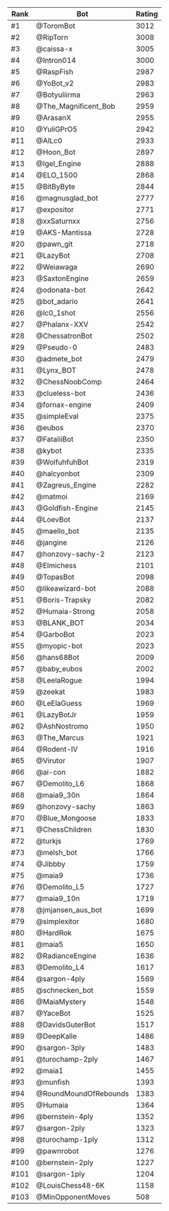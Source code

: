 Rank|Bot|Rating
---|---|---
#1|@ToromBot|3012
#2|@RipTorn|3008
#3|@caissa-x|3005
#4|@Intron014|3000
#5|@RaspFish|2987
#6|@YoBot_v2|2983
#7|@Botyuliirma|2963
#8|@The_Magnificent_Bob|2959
#9|@ArasanX|2955
#10|@YuliGPrO5|2942
#11|@AILc0|2933
#12|@Hoon_Bot|2897
#13|@Igel_Engine|2888
#14|@ELO_1500|2868
#15|@BitByByte|2844
#16|@magnusglad_bot|2777
#17|@expositor|2771
#18|@xxSaturnxx|2756
#19|@AKS-Mantissa|2728
#20|@pawn_git|2718
#21|@LazyBot|2708
#22|@Weiawaga|2690
#23|@SaxtonEngine|2659
#24|@odonata-bot|2642
#25|@bot_adario|2641
#26|@lc0_1shot|2556
#27|@Phalanx-XXV|2542
#28|@ChessatronBot|2502
#29|@Pseudo-0|2483
#30|@admete_bot|2479
#31|@Lynx_BOT|2478
#32|@ChessNoobComp|2464
#33|@clueless-bot|2436
#34|@fornax-engine|2409
#35|@simpleEval|2375
#36|@eubos|2370
#37|@FataliiBot|2350
#38|@kybot|2335
#39|@WolfuhfuhBot|2319
#40|@halcyonbot|2309
#41|@Zagreus_Engine|2282
#42|@matmoi|2169
#43|@Goldfish-Engine|2145
#44|@LoevBot|2137
#45|@maello_bot|2135
#46|@jangine|2126
#47|@honzovy-sachy-2|2123
#48|@Elmichess|2101
#49|@TopasBot|2098
#50|@likeawizard-bot|2088
#51|@Boris-Trapsky|2082
#52|@Humaia-Strong|2058
#53|@BLANK_BOT|2034
#54|@GarboBot|2023
#55|@myopic-bot|2023
#56|@hans68Bot|2009
#57|@baby_eubos|2002
#58|@LeelaRogue|1994
#59|@zeekat|1983
#60|@LeElaGuess|1969
#61|@LazyBotJr|1959
#62|@AshNostromo|1950
#63|@The_Marcus|1921
#64|@Rodent-IV|1916
#65|@Virutor|1907
#66|@ai-con|1882
#67|@Demolito_L6|1868
#68|@maia9_30n|1864
#69|@honzovy-sachy|1863
#70|@Blue_Mongoose|1833
#71|@ChessChildren|1830
#72|@turkjs|1769
#73|@melsh_bot|1766
#74|@Jibbby|1759
#75|@maia9|1736
#76|@Demolito_L5|1727
#77|@maia9_10n|1719
#78|@jmjansen_aus_bot|1699
#79|@simplexitor|1680
#80|@HardRok|1675
#81|@maia5|1650
#82|@RadianceEngine|1636
#83|@Demolito_L4|1617
#84|@sargon-4ply|1569
#85|@schnecken_bot|1559
#86|@MaiaMystery|1548
#87|@YaceBot|1525
#88|@DavidsGuterBot|1517
#89|@DeepKalle|1486
#90|@sargon-3ply|1483
#91|@turochamp-2ply|1467
#92|@maia1|1455
#93|@munfish|1393
#94|@RoundMoundOfRebounds|1383
#95|@Humaia|1364
#96|@bernstein-4ply|1352
#97|@sargon-2ply|1323
#98|@turochamp-1ply|1312
#99|@pawnrobot|1276
#100|@bernstein-2ply|1227
#101|@sargon-1ply|1204
#102|@LouisChess48-6K|1158
#103|@MinOpponentMoves|508
